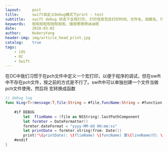 ```yaml
--- 
layout:     post                      
title:      swift自定义Debug模式下print - test
subtitle:   swift debug 状态下全局打印, 打印信息包含打印时间、文件名、函数名、行数，便于程序调试
keywords:   啦啦啦啦啦啦啦啦啦、饿呢嗯嗯嗯讷讷呢
date:       2018-03-02                 
author:     HuberyYang                
header-img: img/article_head_print.jpg
catalog:    true                     
tags:                             
    - iOS
    - OC
    - Swift
---
```



在OC中我们习惯于在pch文件中定义一个宏打印，以便于程序的调试，但在swift中不存在pch文件，按之前的方式是不行了。swift中可以单独创建一个文件当做pch文件使用，然后将
宏转换成函数

```swift
// debug log
func kLog<T>(message:T,file:String = #file,funcName:String = #function,lineName:Int = #line){
    
    #if DEBUG
        let  flieName = (file as NSString).lastPathComponent
        let formter = DateFormatter()
        formter.dateFormat = "yyyy-MM-dd HH:mm:ss"
        let printDate = formter.string(from: Date())
        print("\(printDate): \(flieName) \(funcName) 第\(lineName)行: \(message)")
    #endif
}


```